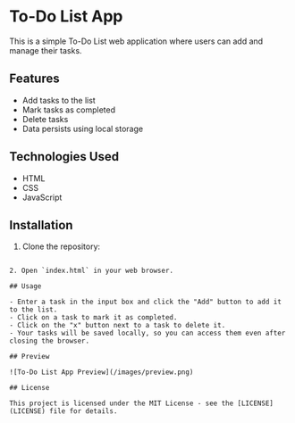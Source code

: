 # To-Do List App

This is a simple To-Do List web application where users can add and manage their tasks.

## Features

- Add tasks to the list
- Mark tasks as completed
- Delete tasks
- Data persists using local storage

## Technologies Used

- HTML
- CSS
- JavaScript

## Installation

1. Clone the repository:

```git clone https://github.com/rajanarahul93/To-Do-List-App.git

2. Open `index.html` in your web browser.

## Usage

- Enter a task in the input box and click the "Add" button to add it to the list.
- Click on a task to mark it as completed.
- Click on the "x" button next to a task to delete it.
- Your tasks will be saved locally, so you can access them even after closing the browser.

## Preview

![To-Do List App Preview](/images/preview.png)

## License

This project is licensed under the MIT License - see the [LICENSE](LICENSE) file for details.
